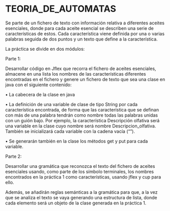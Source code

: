 # TEORIA_DE_AUTOMATAS
Se parte de un fichero de texto con información relativa a diferentes aceites esenciales, donde para cada aceite esencial se describen una serie de características de estos. Cada característica viene definida por una o varias palabras seguida de dos puntos y un texto que define a la característica.

La práctica se divide en dos módulos:

Parte 1:

Desarrollar código en Jflex que recorra el fichero de aceites esenciales, almacene en una lista los nombres de las características diferentes encontradas en el fichero y genere un fichero de texto que sea una clase en java con el siguiente contenido:

• La cabecera de la clase en java

• La definición de una variable de clase de tipo String por cada característica encontrada, de forma que las característica que se definan con más de una palabra tendrán como nombre todas las palabras unidas con un guión bajo. Por ejemplo, la característica Descripción olfativa será una variable en la clase cuyo nombre será nombre Descripcion_olfativa. También se inicializará cada variable con la cadena vacía (“”).

• Se generarán también en la clase los métodos get y put para cada variable.

Parte 2:

Desarrollar una gramática que reconozca el texto del fichero de aceites esenciales usando, como parte de los símbolo terminales, los nombres encontrados en la práctica 1 como características, usando jflex y cup para ello.

Además, se añadirán reglas semánticas a la gramática para que, a la vez que se analiza el texto se vaya generando una estructura de lista, donde cada elemento será un objeto de la clase generada en la práctica 1.
